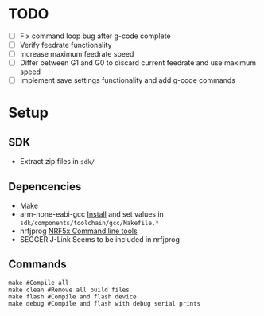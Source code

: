 # TODO
- [ ] Fix command loop bug after g-code complete
- [ ] Verify feedrate functionality
- [ ] Increase maximum feedrate speed
- [ ] Differ between G1 and G0 to discard current feedrate and use maximum speed
- [ ] Implement save settings functionality and add g-code commands

# Setup
## SDK
- Extract zip files in `sdk/`

## Depencencies
- Make
- arm-none-eabi-gcc
  [Install](https://developer.arm.com/open-source/gnu-toolchain/gnu-rm/downloads) and set values in `sdk/components/toolchain/gcc/Makefile.*`
- nrfjprog
  [NRF5x Command line tools](https://www.nordicsemi.com/eng/Products/Bluetooth-low-energy/nRF51822)
- SEGGER J-Link
  Seems to be included in nrfjprog

## Commands
```
make #Compile all
make clean #Remove all build files
make flash #Compile and flash device
make debug #Compile and flash with debug serial prints
```